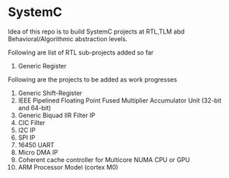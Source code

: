 SystemC
=======
Idea of this repo is to build SystemC projects at RTL,TLM abd Behavioral/Algorithmic abstraction levels.

Following are list of RTL sub-projects added so far

1. Generic Register

Following are the projects to be added as work progresses

1. Generic Shift-Register
2. IEEE Pipelined Floating Point Fused Multiplier Accumulator Unit (32-bit and 64-bit)
3. Generic Biquad IIR Filter IP
4. CIC Filter
5. I2C IP
6. SPI IP
7. 16450 UART
8. Micro DMA IP
9. Coherent cache controller for Multicore NUMA CPU or GPU
10. ARM Processor Model (cortex M0)
